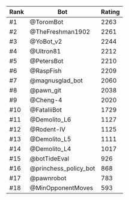 Rank|Bot|Rating
---|---|---
#1|@ToromBot|2263
#2|@TheFreshman1902|2261
#3|@YoBot_v2|2244
#4|@Ultron81|2212
#5|@PetersBot|2210
#6|@RaspFish|2209
#7|@magnusglad_bot|2060
#8|@pawn_git|2038
#9|@Cheng-4|2020
#10|@FataliiBot|1729
#11|@Demolito_L6|1127
#12|@Rodent-IV|1125
#13|@Demolito_L5|1111
#14|@Demolito_L4|1017
#15|@botTideEval|926
#16|@princhess_policy_bot|868
#17|@pawnrobot|783
#18|@MinOpponentMoves|593
